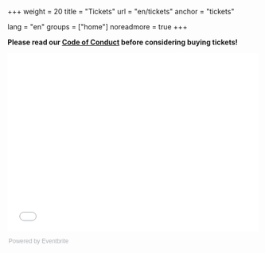 +++
weight = 20
title = "Tickets"
url = "en/tickets"
anchor = "tickets"

lang = "en"
groups = ["home"]
noreadmore = true
+++


**Please read our <a href="/en/code-of-conduct/">Code of Conduct</a> before considering buying tickets!**

<div style="width:100%; text-align:left;"><iframe src="//eventbrite.com/tickets-external?eid=36298343322&ref=etckt" frameborder="0" height="360" width="100%" vspace="0" hspace="0" marginheight="5" marginwidth="5" scrolling="auto" allowtransparency="true"></iframe><div style="font-family:Helvetica, Arial; font-size:12px; padding:10px 0 5px; margin:2px; width:100%; text-align:left;" ><a class="powered-by-eb" style="color: #ADB0B6; text-decoration: none;" target="_blank" href="http://www.eventbrite.com/">Powered by Eventbrite</a></div></div>


<!--more-->